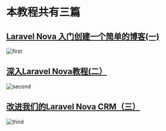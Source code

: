 # 本教程共有三篇

## [Laravel Nova 入门创建一个简单的博客(一)](https://leijingwei.com/archives/31)
![first](https://leijingwei.com/wp-content/uploads/2019/01/0-1024x591.png)
## [深入Laravel Nova教程(二）](https://leijingwei.com/archives/57)
![second](https://leijingwei.com/wp-content/uploads/2019/01/9-1-1024x405.png)
## [改进我们的Laravel Nova CRM（三）](https://leijingwei.com/archives/82)
![third](https://leijingwei.com/wp-content/uploads/2019/02/WX20190202-215132@2x-1024x666.png)
